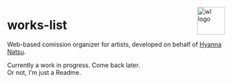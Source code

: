 <img src="https://cdn.rawgit.com/CamiloMM/works-list/master/graphics/favicon.svg" alt="wl logo" title="Yes, this logo was loosely inspired by npm's. I wouldn't use a similar font, though, because it'd be way too obvious at that point. Also, it's not the exact same color." align="right" height="64" /></a>

works-list
==========

Web-based comission organizer for artists, developed on behalf of [Hyanna Natsu](http://hyanna-natsu.deviantart.com/).

Currently a work in progress. Come back later.  
Or not, I'm just a Readme.
